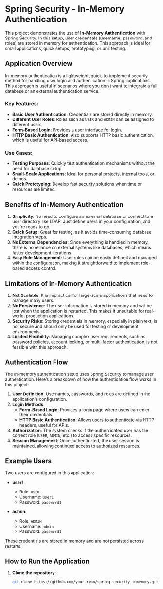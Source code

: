 # Spring Security - In-Memory Authentication

This project demonstrates the use of **In-Memory Authentication** with Spring Security. In this setup, user credentials (username, password, and roles) are stored in memory for authentication. This approach is ideal for small applications, quick setups, prototyping, or unit testing.

## Application Overview

In-memory authentication is a lightweight, quick-to-implement security method for handling user login and authentication in Spring applications. This approach is useful in scenarios where you don't want to integrate a full database or an external authentication service.

### Key Features:
- **Basic User Authentication**: Credentials are stored directly in memory.
- **Different User Roles**: Roles such as `USER` and `ADMIN` can be assigned to different users.
- **Form-Based Login**: Provides a user interface for login.
- **HTTP Basic Authentication**: Also supports HTTP basic authentication, which is useful for API-based access.

### Use Cases:
- **Testing Purposes**: Quickly test authentication mechanisms without the need for database setup.
- **Small-Scale Applications**: Ideal for personal projects, internal tools, or demos.
- **Quick Prototyping**: Develop fast security solutions when time or resources are limited.

## Benefits of In-Memory Authentication

1. **Simplicity**: No need to configure an external database or connect to a user directory like LDAP. Just define users in your configuration, and you're ready to go.
2. **Quick Setup**: Great for testing, as it avoids time-consuming database integration steps.
3. **No External Dependencies**: Since everything is handled in memory, there is no reliance on external systems like databases, which means faster development iterations.
4. **Easy Role Management**: User roles can be easily defined and managed within the configuration, making it straightforward to implement role-based access control.

## Limitations of In-Memory Authentication

1. **Not Scalable**: It is impractical for large-scale applications that need to manage many users.
2. **No Persistence**: The user information is stored in memory and will be lost when the application is restarted. This makes it unsuitable for real-world, production applications.
3. **Security Risks**: Storing credentials in memory, especially in plain text, is not secure and should only be used for testing or development environments.
4. **Limited Flexibility**: Managing complex user requirements, such as password policies, account locking, or multi-factor authentication, is not feasible with this approach.

## Authentication Flow

The in-memory authentication setup uses Spring Security to manage user authentication. Here’s a breakdown of how the authentication flow works in this project:

1. **User Definition**: Usernames, passwords, and roles are defined in the application's configuration.
2. **Login Methods**:
   - **Form-Based Login**: Provides a login page where users can enter their credentials.
   - **HTTP Basic Authentication**: Allows users to authenticate via HTTP headers, useful for APIs.
3. **Authorization**: The system checks if the authenticated user has the correct role (`USER`, `ADMIN`, etc.) to access specific resources.
4. **Session Management**: Once authenticated, the user session is maintained, allowing continued access to authorized resources.

## Example Users

Two users are configured in this application:

- **user1**:
  - Role: `USER`
  - Username: `user1`
  - Password: `password1`

- **admin**:
  - Role: `ADMIN`
  - Username: `admin`
  - Password: `password1`

These credentials are stored in memory and are not persisted across restarts.

## How to Run the Application

1. **Clone the repository**:
   ```bash
   git clone https://github.com/your-repo/spring-security-inmemory.git
